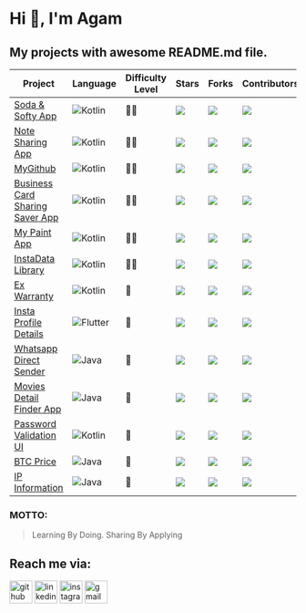 # Hi 👋, I'm Agam

## **My projects** with awesome README.md file.

Project | Language | Difficulty Level | Stars | Forks | Contributors | Issues | License | Last commit
------- | -------- | ---------------- | ----- | ----- | ------------ | ------ | ------- | -----------
[Soda & Softy App](https://github.com/agamkoradiya/Soda-and-Softy-App) | <img alt="Kotlin" src="https://img.shields.io/badge/kotlin-%230095D5.svg?&style=for-the-badge&logo=kotlin&logoColor=white"/> | :rocket::rocket: | ![](https://badgen.net/github/stars/agamkoradiya/Soda-and-Softy-App) | ![](https://badgen.net/github/forks/agamkoradiya/Soda-and-Softy-App) | ![](https://badgen.net/github/contributors/agamkoradiya/Soda-and-Softy-App) | ![](https://badgen.net/github/issues/agamkoradiya/Soda-and-Softy-App) | ![](https://badgen.net/github/license/agamkoradiya/Soda-and-Softy-App) | ![](https://badgen.net/github/last-commit/agamkoradiya/Soda-and-Softy-App)
[Note Sharing App](https://github.com/agamkoradiya/Note-Sharing-App) | <img alt="Kotlin" src="https://img.shields.io/badge/kotlin-%230095D5.svg?&style=for-the-badge&logo=kotlin&logoColor=white"/> | :rocket::rocket: | ![](https://badgen.net/github/stars/agamkoradiya/Note-Sharing-App) | ![](https://badgen.net/github/forks/agamkoradiya/Note-Sharing-App) | ![](https://badgen.net/github/contributors/agamkoradiya/Note-Sharing-App) | ![](https://badgen.net/github/issues/agamkoradiya/Note-Sharing-App) | ![](https://badgen.net/github/license/agamkoradiya/Note-Sharing-App) | ![](https://badgen.net/github/last-commit/agamkoradiya/Note-Sharing-App)
[MyGithub](https://github.com/agamkoradiya/MyGithub) | <img alt="Kotlin" src="https://img.shields.io/badge/kotlin-%230095D5.svg?&style=for-the-badge&logo=kotlin&logoColor=white"/> | :rocket::rocket: | ![](https://badgen.net/github/stars/agamkoradiya/MyGithub) | ![](https://badgen.net/github/forks/agamkoradiya/MyGithub) | ![](https://badgen.net/github/contributors/agamkoradiya/MyGithub) | ![](https://badgen.net/github/issues/agamkoradiya/MyGithub) | ![](https://badgen.net/github/license/agamkoradiya/MyGithub) | ![](https://badgen.net/github/last-commit/agamkoradiya/MyGithub)
[Business Card Sharing Saver App](https://github.com/agamkoradiya/Business-Card-Sharing-Saver-App) | <img alt="Kotlin" src="https://img.shields.io/badge/kotlin-%230095D5.svg?&style=for-the-badge&logo=kotlin&logoColor=white"/> | :rocket::rocket: | ![](https://badgen.net/github/stars/agamkoradiya/Business-Card-Sharing-Saver-App) | ![](https://badgen.net/github/forks/agamkoradiya/Business-Card-Sharing-Saver-App) | ![](https://badgen.net/github/contributors/agamkoradiya/Business-Card-Sharing-Saver-App) | ![](https://badgen.net/github/issues/agamkoradiya/Business-Card-Sharing-Saver-App) | ![](https://badgen.net/github/license/agamkoradiya/Business-Card-Sharing-Saver-App) | ![](https://badgen.net/github/last-commit/agamkoradiya/Business-Card-Sharing-Saver-App)
[My Paint App](https://github.com/agamkoradiya/My-Paint-App) | <img alt="Kotlin" src="https://img.shields.io/badge/kotlin-%230095D5.svg?&style=for-the-badge&logo=kotlin&logoColor=white"/> | :rocket::rocket: | ![](https://badgen.net/github/stars/agamkoradiya/My-Paint-App) | ![](https://badgen.net/github/forks/agamkoradiya/My-Paint-App) | ![](https://badgen.net/github/contributors/agamkoradiya/My-Paint-App) | ![](https://badgen.net/github/issues/agamkoradiya/My-Paint-App) | ![](https://badgen.net/github/license/agamkoradiya/My-Paint-App) | ![](https://badgen.net/github/last-commit/agamkoradiya/My-Paint-App)
[InstaData Library](https://github.com/agamkoradiya/InstaData) | <img alt="Kotlin" src="https://img.shields.io/badge/kotlin-%230095D5.svg?&style=for-the-badge&logo=kotlin&logoColor=white"/> | :rocket::rocket: | ![](https://badgen.net/github/stars/agamkoradiya/InstaData) | ![](https://badgen.net/github/forks/agamkoradiya/InstaData) | ![](https://badgen.net/github/contributors/agamkoradiya/InstaData) | ![](https://badgen.net/github/issues/agamkoradiya/InstaData) | ![](https://badgen.net/github/license/agamkoradiya/InstaData) | ![](https://badgen.net/github/last-commit/agamkoradiya/InstaData)
[Ex Warranty](https://github.com/agamkoradiya/Ex-warranty) | <img alt="Kotlin" src="https://img.shields.io/badge/kotlin-%230095D5.svg?&style=for-the-badge&logo=kotlin&logoColor=white"/> | :rocket: | ![](https://badgen.net/github/stars/agamkoradiya/Ex-warranty) | ![](https://badgen.net/github/forks/agamkoradiya/Ex-warranty) | ![](https://badgen.net/github/contributors/agamkoradiya/Ex-warranty) | ![](https://badgen.net/github/issues/agamkoradiya/Ex-warranty) | ![](https://badgen.net/github/license/agamkoradiya/Ex-warranty) | ![](https://badgen.net/github/last-commit/agamkoradiya/Ex-warranty)
[Insta Profile Details](https://github.com/agamkoradiya/Insta-Profile-Details-In-Flutter) | <img alt="Flutter" src="https://img.shields.io/badge/Flutter%20-%2302569B.svg?&style=for-the-badge&logo=Flutter&logoColor=white" /> | :rocket: | ![](https://badgen.net/github/stars/agamkoradiya/Insta-Profile-Details-In-Flutter) | ![](https://badgen.net/github/forks/agamkoradiya/Insta-Profile-Details-In-Flutter) | ![](https://badgen.net/github/contributors/agamkoradiya/Insta-Profile-Details-In-Flutter) | ![](https://badgen.net/github/issues/agamkoradiya/Insta-Profile-Details-In-Flutter) | ![](https://badgen.net/github/license/agamkoradiya/Insta-Profile-Details-In-Flutter) | ![](https://badgen.net/github/last-commit/agamkoradiya/Insta-Profile-Details-In-Flutter)
[Whatsapp Direct Sender](https://github.com/agamkoradiya/WhatsApp-Direct) | <img alt="Java" src="https://img.shields.io/badge/java-%23ED8B00.svg?&style=for-the-badge&logo=java&logoColor=white"/> | :rocket: | ![](https://badgen.net/github/stars/agamkoradiya/WhatsApp-Direct) | ![](https://badgen.net/github/forks/agamkoradiya/WhatsApp-Direct) | ![](https://badgen.net/github/contributors/agamkoradiya/WhatsApp-Direct) | ![](https://badgen.net/github/issues/agamkoradiya/WhatsApp-Direct) | ![](https://badgen.net/github/license/agamkoradiya/WhatsApp-Direct) | ![](https://badgen.net/github/last-commit/agamkoradiya/WhatsApp-Direct)
[Movies Detail Finder App](https://github.com/agamkoradiya/Movies-detail-finder-app) | <img alt="Java" src="https://img.shields.io/badge/java-%23ED8B00.svg?&style=for-the-badge&logo=java&logoColor=white"/> | :rocket: | ![](https://badgen.net/github/stars/agamkoradiya/Movies-detail-finder-app) | ![](https://badgen.net/github/forks/agamkoradiya/Movies-detail-finder-app) | ![](https://badgen.net/github/contributors/agamkoradiya/Movies-detail-finder-app) | ![](https://badgen.net/github/issues/agamkoradiya/Movies-detail-finder-app) | ![](https://badgen.net/github/license/agamkoradiya/Movies-detail-finder-app) | ![](https://badgen.net/github/last-commit/agamkoradiya/Movies-detail-finder-app)
[Password Validation UI](https://github.com/agamkoradiya/SignUp-Password-Validation-In-Kotlin) | <img alt="Kotlin" src="https://img.shields.io/badge/kotlin-%230095D5.svg?&style=for-the-badge&logo=kotlin&logoColor=white"/> | :rocket: | ![](https://badgen.net/github/stars/agamkoradiya/SignUp-Password-Validation-In-Kotlin) | ![](https://badgen.net/github/forks/agamkoradiya/SignUp-Password-Validation-In-Kotlin) | ![](https://badgen.net/github/contributors/agamkoradiya/SignUp-Password-Validation-In-Kotlin) | ![](https://badgen.net/github/issues/agamkoradiya/SignUp-Password-Validation-In-Kotlin) | ![](https://badgen.net/github/license/agamkoradiya/SignUp-Password-Validation-In-Kotlin) | ![](https://badgen.net/github/last-commit/agamkoradiya/SignUp-Password-Validation-In-Kotlin)
[BTC Price](https://github.com/agamkoradiya/BTC-price) | <img alt="Java" src="https://img.shields.io/badge/java-%23ED8B00.svg?&style=for-the-badge&logo=java&logoColor=white"/> | :rocket: | ![](https://badgen.net/github/stars/agamkoradiya/BTC-price) | ![](https://badgen.net/github/forks/agamkoradiya/BTC-price) | ![](https://badgen.net/github/contributors/agamkoradiya/BTC-price) | ![](https://badgen.net/github/issues/agamkoradiya/BTC-price) | ![](https://badgen.net/github/license/agamkoradiya/BTC-price) | ![](https://badgen.net/github/last-commit/agamkoradiya/BTC-price)
[IP Information](https://github.com/agamkoradiya/IP-Information) | <img alt="Java" src="https://img.shields.io/badge/java-%23ED8B00.svg?&style=for-the-badge&logo=java&logoColor=white"/> | :rocket: | ![](https://badgen.net/github/stars/agamkoradiya/IP-Information) | ![](https://badgen.net/github/forks/agamkoradiya/IP-Information) | ![](https://badgen.net/github/contributors/agamkoradiya/IP-Information) | ![](https://badgen.net/github/issues/agamkoradiya/IP-Information) | ![](https://badgen.net/github/license/agamkoradiya/IP-Information) | ![](https://badgen.net/github/last-commit/agamkoradiya/IP-Information)

### MOTTO:
> Learning By Doing.
> Sharing By Applying

## Reach me via:

[<img src='https://cdn.jsdelivr.net/npm/simple-icons@3.0.1/icons/github.svg' alt='github' height='40'>](https://github.com/agamkoradiya)  [<img src='https://cdn.jsdelivr.net/npm/simple-icons@3.0.1/icons/linkedin.svg' alt='linkedin' height='40'>](https://www.linkedin.com/in/agamkoradiya/)  [<img src='https://cdn.jsdelivr.net/npm/simple-icons@3.0.1/icons/instagram.svg' alt='instagram' height='40'>](https://www.instagram.com/code.fun/)  [<img src='https://cdn.jsdelivr.net/npm/simple-icons@3.0.1/icons/gmail.svg' alt='gmail' height='40'>](agamkoradiya2013@gmail.com)  
